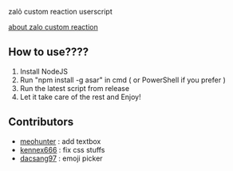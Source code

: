zalỏ custom reaction userscript

[about zalo custom reaction](https://web.facebook.com/share/p/1V5uSkRncu/)

## How to use????

1. Install NodeJS
2. Run "npm install -g asar" in cmd ( or PowerShell if you prefer )
3. Run the latest script from release
4. Let it take care of the rest and Enjoy!

## Contributors

- [meohunter](https://github.com/MeooHunter) : add textbox 
- [kennex666](https://github.com/kennex666) : fix css stuffs
- [dacsang97](https://github.com/dacsang97) : emoji picker
